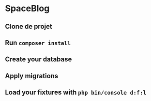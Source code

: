 # SpaceBlog

## Clone de projet

## Run `composer install`

## Create your database

## Apply migrations

## Load your fixtures with `php bin/console d:f:l`
